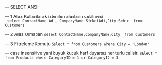 -- SELECT ANSII

-- 1 Alias Kullanilarak istenilen alanlarin cekilmesi <br>
    ``` select ContactName Adi, CompanyName SirketAdi,City Sehir  from Customers```

-- 2 Alias Olmadan
    ```select ContactName,CompanyName,City  from Customers```

-- 3 Filtreleme Komutu
   ```Select * from Customers where City = 'London' ```
   
-- case insensitive yani buyuk kucuk harf duyarsız her turlu calisir.
   ```sEleCt * from Products where CategoryID = 1 or CategoryID = 3```
